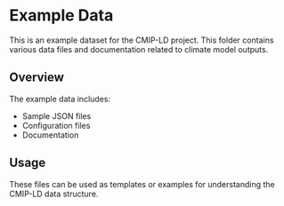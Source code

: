 # Example Data

This is an example dataset for the CMIP-LD project. This folder contains various data files and documentation related to climate model outputs.

## Overview

The example data includes:
- Sample JSON files
- Configuration files
- Documentation

## Usage

These files can be used as templates or examples for understanding the CMIP-LD data structure.
